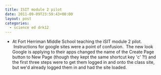 ```yaml
---
title: ISIT module 2 pilot
date: 2011-09-09T23:59:43+00:00
layout: post
categories:
  - science ed drk12
---
```

  * At Fort Herriman Middle School teaching the iSIT module 2 pilot.  Instructions for google sites were a point of confusion.  The new look Google is applying to their apps changed the name of the Create Page button to New Page (though they kept the same shortcut key 'c' ?!) and the first three steps were to get them logged in and onto the class site, but we'd already logged them in and had the site loaded.

